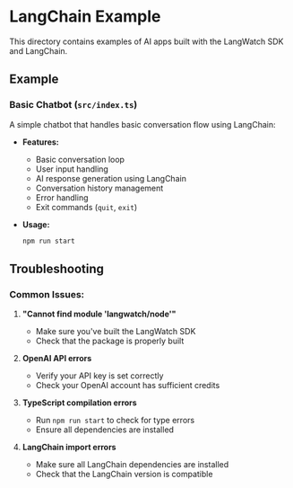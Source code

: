 # LangChain Example

This directory contains examples of AI apps built with the LangWatch SDK and LangChain.

## Example

### Basic Chatbot (`src/index.ts`)

A simple chatbot that handles basic conversation flow using LangChain:

- **Features:**
  - Basic conversation loop
  - User input handling
  - AI response generation using LangChain
  - Conversation history management
  - Error handling
  - Exit commands (`quit`, `exit`)

- **Usage:**
  ```bash
  npm run start
  ```

## Troubleshooting

### Common Issues:

1. **"Cannot find module 'langwatch/node'"**
   - Make sure you've built the LangWatch SDK
   - Check that the package is properly built

2. **OpenAI API errors**
   - Verify your API key is set correctly
   - Check your OpenAI account has sufficient credits

3. **TypeScript compilation errors**
   - Run `npm run start` to check for type errors
   - Ensure all dependencies are installed

4. **LangChain import errors**
   - Make sure all LangChain dependencies are installed
   - Check that the LangChain version is compatible
